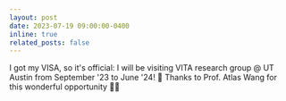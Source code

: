 ```yaml
---
layout: post
date: 2023-07-19 09:00:00-0400
inline: true
related_posts: false
---
```


I got my VISA, so it's official: I will be visiting VITA research group @ UT Austin from September '23 to June '24! 🤠 Thanks to Prof. Atlas Wang for this wonderful opportunity 🙏🏼
